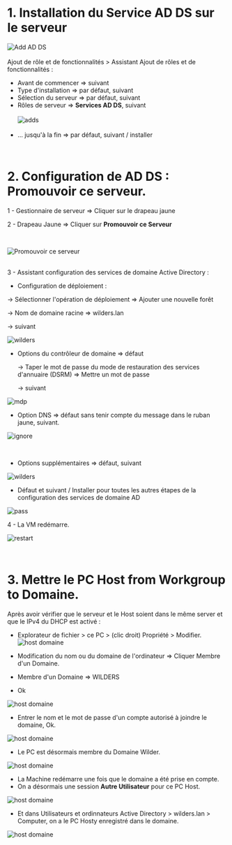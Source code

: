 
# 1. Installation du Service AD DS sur le serveur

![Add AD DS](https://github.com/Fairskip/AD_Decouvrir/blob/main/AD%20DS%20Install.png)
<br><br>
Ajout de rôle et de fonctionnalités > Assistant Ajout de rôles et de fonctionnalités :
* Avant de commencer => suivant
* Type d'installation => par défaut, suivant
* Sélection du serveur => par défaut, suivant
* Rôles de serveur => **Services AD DS**, suivant
  <br><br>
  ![adds](https://github.com/Fairskip/AD_Decouvrir/blob/main/AD%20DS%20Install%202.png)
  <br><br>
* ... jusqu'à la fin => par défaut, suivant / installer  

<br>

# 2. Configuration de AD DS : Promouvoir ce serveur.   

1 -  Gestionnaire de serveur => Cliquer sur le drapeau jaune   

2 - Drapeau Jaune => Cliquer sur **Promouvoir ce Serveur**
  
<br>

![Promouvoir ce serveur](https://github.com/Fairskip/AD_Decouvrir/blob/main/Promouvoir%20ce%20serveur.png)

<br>
3 - Assistant configuration des services de domaine Active Directory :  
  
* Configuration de déploiement :
    
→ Sélectionner l'opération de déploiement =>  Ajouter une nouvelle forêt

→ Nom de domaine racine => wilders.lan

→ suivant

![wilders](https://github.com/Fairskip/AD_Decouvrir/blob/main/ADDS%20config%201.png)
	
* Options du contrôleur de domaine => défaut  
  
  → Taper le mot de passe du mode de restauration des services d'annuaire (DSRM) => Mettre un mot de passe
  
  → suivant

![mdp](https://github.com/Fairskip/AD_Decouvrir/blob/main/ADDS%20config%202.png)  
    
	
  * Option DNS => défaut sans tenir compte du message dans le ruban jaune, suivant.    


![ignore](https://github.com/Fairskip/AD_Decouvrir/blob/main/ADDS%20config%203.png)
  
<br>		
     
  * Options supplémentaires => défaut, suivant

![wilders](https://github.com/Fairskip/AD_Decouvrir/blob/main/ADDS%20config%204.png)  

   
* Défaut et suivant / Installer pour toutes les autres étapes de la configuration des services de domaine AD  

![pass](https://github.com/Fairskip/AD_Decouvrir/blob/main/ADDS%20config%205.png)  
   
	
4 - La VM redémarre.  
  
![restart](https://github.com/Fairskip/AD_Decouvrir/blob/main/ADDS%20config%206.png)  

   <br>	
   
# 3. Mettre le PC Host from Workgroup to Domaine.  

Après avoir vérifier que le serveur et le Host soient dans le même server et que le IPv4 du DHCP est activé :  

* Explorateur de fichier > ce PC > (clic droit) Propriété > Modifier.
![host domaine](https://github.com/Fairskip/AD_Decouvrir/blob/main/Host%20Domaine%201.png)

* Modification du nom ou du domaine de l'ordinateur => Cliquer Membre d'un Domaine.
* Membre d'un Domaine => WILDERS
* Ok

![host domaine](https://github.com/Fairskip/AD_Decouvrir/blob/main/Host%20Domaine%202.png)

* Entrer le nom et le mot de passe d'un compte autorisé à joindre le domaine, Ok.

![host domaine](https://github.com/Fairskip/AD_Decouvrir/blob/main/Host%20Domaine%203.png)    

* Le PC est désormais membre du Domaine Wilder.

![host domaine](https://github.com/Fairskip/AD_Decouvrir/blob/main/Host%20Domaine%204.png)


* La Machine redémarre une fois que le domaine a été prise en compte.
* On a désormais une session **Autre Utilisateur** pour ce PC Host.

![host domaine](https://github.com/Fairskip/AD_Decouvrir/blob/main/Host%20Domaine%205.png)


* Et dans Utilisateurs et ordinnateurs Active Directory > wilders.lan > Computer, on a le PC Hosty enregistré dans le domaine.

![host domaine](https://github.com/Fairskip/AD_Decouvrir/blob/main/Host%20Domaine%206.png)
